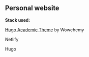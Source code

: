 ## Personal website

<b>Stack used:</b>

[Hugo Academic Theme](https://github.com/wowchemy/starter-hugo-academic) by Wowchemy

Netlify

Hugo
